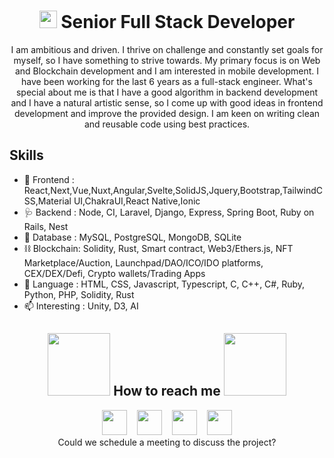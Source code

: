 <h1 align="center">
  <img src="https://media.giphy.com/media/hvRJCLFzcasrR4ia7z/giphy.gif" width="28">
    Senior Full Stack Developer
</h1>

<p align="center">
    I am ambitious and driven. I thrive on challenge and constantly set goals for myself, so I have something to strive towards.
    My primary focus is on Web and Blockchain development and I am interested in mobile development.
    I have been working for the last 6 years as a full-stack engineer.
    What's special about me is that I have a good algorithm in backend development and I have a natural artistic sense, so I come up with good ideas in frontend development and improve the provided design.
    I am keen on writing clean and reusable code using best practices.
</p>



## Skills

- 🎉 Frontend : React,Next,Vue,Nuxt,Angular,Svelte,SolidJS,Jquery,Bootstrap,TailwindCSS,Material UI,ChakraUI,React Native,Ionic
- 🩺 Backend : Node, CI, Laravel, Django, Express, Spring Boot, Ruby on Rails, Nest
- 🧩 Database : MySQL, PostgreSQL, MongoDB, SQLite
- ⛓️ Blockchain: Solidity, Rust, Smart contract, Web3/Ethers.js, NFT Marketplace/Auction, Launchpad/DAO/ICO/IDO platforms, CEX/DEX/Defi, Crypto wallets/Trading Apps
- 💬 Language : HTML, CSS, Javascript, Typescript, C, C++, C#, Ruby, Python, PHP, Solidity, Rust
- 📫 Interesting : Unity, D3, AI


<div align="center">
  <h2>
    <img src='https://raw.githubusercontent.com/ShahriarShafin/ShahriarShafin/main/Assets/handshake.gif' width="100px" />
      How to reach me
    <img src='https://raw.githubusercontent.com/ShahriarShafin/ShahriarShafin/main/Assets/handshake.gif' width="100px" />
  </h2>

  <div align="center"> 
    <a href="mailto:goldvitamin0214@gmail.com" target="_blank" rel="noopener noreferrer"><img src="https://img.icons8.com/fluency/2x/gmail-new.png"  width="40" /></a>
    &nbsp;&nbsp;
    <a href="https://join.skype.com/invite/uEf4PojlhCAL" target="_blank" rel="noopener noreferrer"><img src="https://img.icons8.com/color/2x/skype.png"  width="40" /></a>
    &nbsp;&nbsp;
    <a href="https://t.me/CodeWizard0214" target="_blank" rel="noopener noreferrer"><img src="https://img.icons8.com/color/2x/telegram-app.png"  width="40" /></a>
    &nbsp;&nbsp;
    <a href="https://discord.gg/Sz9jSCzz" target="_blank" rel="noopener noreferrer"><img src="https://img.icons8.com/color/2x/discord.png"  width="40" /></a>
  </div>
</div>
<div align="center">
Could we schedule a meeting to discuss the project?
  </div>
